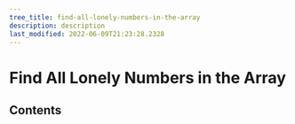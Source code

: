 ```yaml
---
tree_title: find-all-lonely-numbers-in-the-array
description: description
last_modified: 2022-06-09T21:23:28.2328
---
```


# Find All Lonely Numbers in the Array

## Contents
